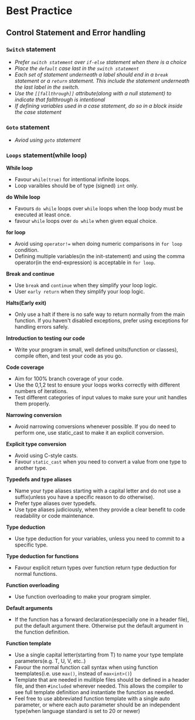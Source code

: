 # Best Practice

## Control Statement and Error handling

### `Switch` statement
- *Prefer `switch statement` over `if-else` statement when there is a choice*  
- *Place the `default` case last in the `switch statement`*
- *Each set of statement underneath a label should end in a `break` statement or a `return` statement. This include the statement underneath the last label in the switch.*
- *Use the `[[fallthrough]]` attribute(along with a null statement) to indicate that fallthrough is intentional*
- *If defining variables used in a case statement, do so in a block inside the case statement*

### `Goto` statement
- *Aviod using `goto` statement*


### `Loops` statement(while loop)
**While loop**
- Favour `while(true)` for intentional infinite loops.
- Loop varaibles should be of type (signed) `int` only.

**do While loop**
- Favours `do while` loops over `while` loops when the loop body must be executed at least once.
- favour `while` loops over `do while` when given equal choice.

**for loop**
- Avoid using `operator!=` when doing numeric comparisons in `for loop` condition.
- Defining multiple variables(in the init-statement) and using the comma operator(in the end-expression) is acceptable in `for loop`.


**Break and continue**
- Use `break` and `continue` when they simplify your loop logic.
- User `early return` when they simplify your loop logic.

**Halts(Early exit)**
- Only use a halt if there is no safe way to return normally from the main function. If you haven't disabled exceptions, prefer using exceptions for handling errors safely.


**Introduction to testing our code**
- Write your program in small, well defined units(function or classes), compile often, and test your code as you go.

**Code coverage**
- Aim for 100% branch coverage of your code.
- Use the 0,1,2 test to ensure your loops works correctly with different numbers of iterations.
- Test different categories of input values to make sure your unit handles them properly.

**Narrowing conversion**
- Avoid narrowing conversions whenever possible. If you do need to perform one, use static_cast to make it an explicit conversion.


**Explicit type conversion**
- Avoid using C-style casts.
- Favour `static_cast` when you need to convert a value from one type to another type.

**Typedefs and type aliases**
- Name your type aliases starting with a capital letter and do not use a suffix(unless you have a specific reason to do otherwise).
- Prefer type aliases over typedefs.
- Use type aliases judiciously, when they provide a clear benefit to code readability or code maintenance.


**Type deduction**
- Use type deduction for your variables, unless you need to commit to a specific type.

**Type deduction for functions**
- Favour explicit return types over function return type deduction for normal functions.


**Function overloading**
- Use function overloading to make your program simpler.

**Default arguments**
- If the function has a forward declaration(especially one in a header file), put the default argument there. Otherwise put the default argument in the function definition.

**Function template**
- Use a single capital letter(starting from T) to name your type template parameters(e.g. T, U, V, etc..)
- Favour the normal function call syntax when using function teemplates(i.e. use `max()`, instead of `max<int>()`)
- Template that are needed in mulitiple files should be defined in a header file, and then `#included` wherever needed. This allows the compiler to see full template definition and instantiate the function as needed.
- Feel free to use abbreviated function template with a single auto parameter, or where each auto parameter should be an independent type(when language standard is set to 20 or newer)